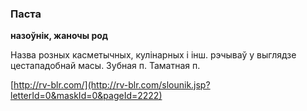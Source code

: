 ### Паста
**назоўнік, жаночы род**

Назва розных касметычных, кулінарных і інш. рэчываў у выглядзе цестападобнай масы. Зубная п. Таматная п.

<a rel="author">[http://rv-blr.com/](http://rv-blr.com/slounik.jsp?letterId=0&maskId=0&pageId=2222)</a>
